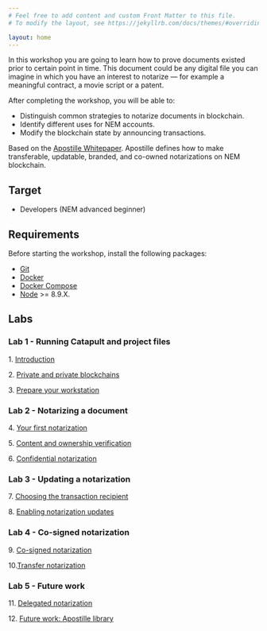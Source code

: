 ```yaml
---
# Feel free to add content and custom Front Matter to this file.
# To modify the layout, see https://jekyllrb.com/docs/themes/#overriding-theme-defaults

layout: home
---
```


<!--
* [English](https://nemtech.github.io/nem2-workshop-document-notarization/)
* [中文](https://nemtechchina.github.io/nem2-workshop-document-notarization/) 
-->

In this workshop you are going to learn how to prove documents existed prior to certain point in time. This document could be any digital file you can imagine in which you have an interest to notarize 
— for example a meaningful contract, a movie script or a patent.

After completing the workshop, you will be able to:

- Distinguish common strategies to notarize documents in blockchain.
- Identify different uses for NEM accounts.
- Modify the blockchain state by announcing transactions.

Based on the [Apostille Whitepaper](https://nem.io/wp-content/themes/nem/files/ApostilleWhitePaper.pdf). Apostille defines how to make transferable, updatable, branded, and co-owned notarizations on NEM blockchain.

## Target

* Developers (NEM advanced beginner)

## Requirements

Before starting the workshop, install the following packages:

* [Git](https://git-scm.com/book/en/v2/Getting-Started-Installing-Git)
* [Docker](https://docs.docker.com/install/)
* [Docker Compose](https://docs.docker.com/compose/install/)
* [Node](https://nodejs.org/en/download/) >= 8.9.X.

## Labs

### Lab 1 - Running Catapult and project files

1\. [Introduction](https://nemtech.github.io/nem2-workshop-document-notarization/lessons/introduction/)

2\. [Private and private blockchains](https://nemtech.github.io/nem2-workshop-document-notarization/lessons/public-and-private-blockchain/)

3\. [Prepare your workstation](https://nemtech.github.io/nem2-workshop-document-notarization/lessons/prepare-your-workstation/)


### Lab 2 - Notarizing a document

4\. [Your first notarization](https://nemtech.github.io/nem2-workshop-document-notarization/lessons/first-notarization/)

5\. [Content and ownership verification](https://nemtech.github.io/nem2-workshop-document-notarization/lessons/content-and-ownership-verification/)

6\. [Confidential notarization](https://nemtech.github.io/nem2-workshop-document-notarization/lessons/confidential-notarization/)

### Lab 3 - Updating a notarization

7\. [Choosing the transaction recipient](https://nemtech.github.io/nem2-workshop-document-notarization/lessons/recipient/)

8\. [Enabling notarization updates](https://nemtech.github.io/nem2-workshop-document-notarization/lessons/notarization-updates/)

### Lab 4 - Co-signed notarization

9\. [Co-signed notarization](https://nemtech.github.io/nem2-workshop-document-notarization/lessons/co-signed-notarization/)

10\.[Transfer notarization](https://nemtech.github.io/nem2-workshop-document-notarization/lessons/transfer-notarization/)


### Lab 5 - Future work

11\. [Delegated notarization](https://nemtech.github.io/nem2-workshop-document-notarization/lessons/delegated-notarization/)

12\. [Future work: Apostille library](https://nemtech.github.io/nem2-workshop-document-notarization/lessons/future-work/)
